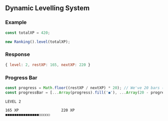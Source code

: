## Dynamic Levelling System 

### Example
```js
const totalXP = 420;

new Ranking().level(totalXP);
```

### Response
```js
{ level: 2, restXP: 165, nextXP: 220 }
```

### Progress Bar
```js
const progress = Math.floor((restXP / nextXP) * 20); // We've 20 bars (◼ and ◻)
const progressBar = [...Array(progress).fill('◼'), ...Array(20 - progress).fill('◻')].join('');
```
```
LEVEL 2

165 XP                   220 XP
◼◼◼◼◼◼◼◼◼◼◼◼◼◼◼◻◻◻◻◻
```
